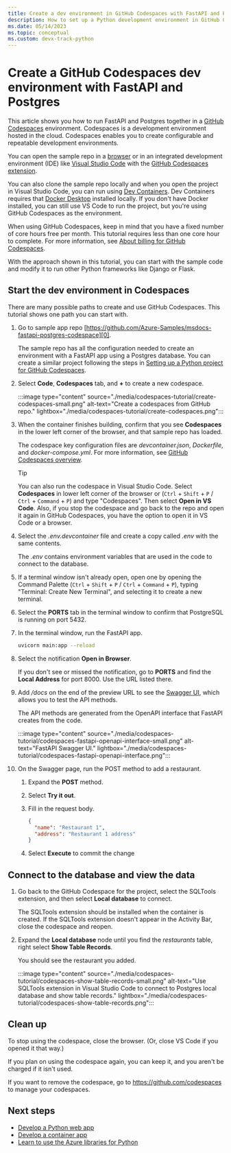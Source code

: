 ```yaml
---
title: Create a dev environment in GitHub Codespaces with FastAPI and Postgres.
description: How to set up a Python development environment in GitHub Codespaces with FastAPI and Postgres.
ms.date: 05/14/2023
ms.topic: conceptual
ms.custom: devx-track-python
---
```


# Create a GitHub Codespaces dev environment with FastAPI and Postgres

This article shows you how to run FastAPI and Postgres together in a [GitHub Codespaces][1] environment. Codespaces is a development environment hosted in the cloud. Codespaces enables you to create configurable and repeatable development environments.

You can open the sample repo in a [browser][4] or in an integrated development environment (IDE) like [Visual Studio Code][6] with the [GitHub Codespaces extension][5].

You can also clone the sample repo locally and when you open the project in Visual Studio Code, you can run using [Dev Containers][2]. Dev Containers requires that [Docker Desktop][3] installed locally. If you don't have Docker installed, you can still use VS Code to run the project, but you're using GitHub Codespaces as the environment.

When using GitHub Codespaces, keep in mind that you have a fixed number of core hours free per month. This tutorial requires less than one core hour to complete. For more information, see [About billing for GitHub Codespaces][7].

With the approach shown in this tutorial, you can start with the sample code and modify it to run other Python frameworks like Django or Flask. 

## Start the dev environment in Codespaces

There are many possible paths to create and use GitHub Codespaces. This tutorial shows one path you can start with.

1. Go to sample app repo [https://github.com/Azure-Samples/msdocs-fastapi-postgres-codespace][0].

    The sample repo has all the configuration needed to create an environment with a FastAPI app using a Postgres database. You can create a similar project following the steps in [Setting up a Python project for GitHub Codespaces][8].

1. Select **Code**, **Codespaces** tab, and **+** to create a new codespace.

    :::image type="content" source="./media/codespaces-tutorial/create-codespaces-small.png" alt-text="Create a codespaces from GitHub repo." lightbox="./media/codespaces-tutorial/create-codespaces.png":::
    
1. When the container finishes building, confirm that you see **Codespaces** in the lower left corner of the browser, and that sample repo has loaded.

    The codespace key configuration files are *devcontainer.json*, *Dockerfile*, and *docker-compose.yml*. For more information, see [GitHub Codespaces overview][1].

    > [!TIP]
    > You can also run the codespace in Visual Studio Code. Select **Codespaces** in lower left corner of the browser or (`Ctrl` + `Shift` + `P` / `Ctrl` + `Command` + `P`) and type "Codespaces". Then select **Open in VS Code**. Also, if you stop the codespace and go back to the repo and open it again in GitHub Codespaces, you have the option to open it in VS Code or a browser.

1. Select the *.env.devcontainer* file and create a copy called *.env* with the same contents.

    The *.env* contains environment variables that are used in the code to connect to the database.

1. If a terminal window isn't already open, open one by opening the Command Palette (`Ctrl` + `Shift` + `P` / `Ctrl` + `Command` + `P`), typing "Terminal: Create New Terminal", and selecting it to create a new terminal.

1. Select the **PORTS** tab in the terminal window to confirm that PostgreSQL is running on port 5432.

1. In the terminal window, run the FastAPI app.

    ```bash
    uvicorn main:app --reload
    ```

1. Select the notification **Open in Browser**.

    If you don't see or missed the notification, go to **PORTS** and find the **Local Address** for port 8000. Use the URL listed there.

1. Add */docs* on the end of the preview URL to see the [Swagger UI][12], which allows you to test the API methods.

    The API methods are generated from the OpenAPI interface that FastAPI creates from the code.

    :::image type="content" source="./media/codespaces-tutorial/codespaces-fastapi-openapi-interface-small.png" alt-text="FastAPI Swagger UI." lightbox="./media/codespaces-tutorial/codespaces-fastapi-openapi-interface.png":::


1. On the Swagger page, run the POST method to add a restaurant.

    1. Expand the **POST** method.

    1. Select **Try it out**.

    1. Fill in the request body.

        ```json
        {
          "name": "Restaurant 1",
          "address": "Restaurant 1 address"
        }
        ```

    1. Select **Execute** to commit the change

## Connect to the database and view the data

1. Go back to the GitHub Codespace for the project, select the SQLTools extension, and then select **Local database** to connect.

    The SQLTools extension should be installed when the container is created. If the SQLTools extension doesn't appear in the Activity Bar, close the codespace and reopen. 

1. Expand the **Local database** node until you find the *restaurants* table, right select **Show Table Records**.

    You should see the restaurant you added.

    :::image type="content" source="./media/codespaces-tutorial/codespaces-show-table-records-small.png" alt-text="Use SQLTools extension in Visual Studio Code to connect to Postgres local database and show table records." lightbox="./media/codespaces-tutorial/codespaces-show-table-records.png":::

## Clean up

To stop using the codespace, close the browser. (Or, close VS Code if you opened it that way.)

If you plan on using the codespace again, you can keep it, and you aren't be charged if it isn't used.

If you want to remove the codespace, go to https://github.com/codespaces to manage your codespaces.


## Next steps

* [Develop a Python web app][9]
* [Develop a container app][10]
* [Learn to use the Azure libraries for Python][11]

[0]: https://github.com/Azure-Samples/msdocs-fastapi-postgres-codespace
[1]: https://docs.github.com/codespaces
[2]: https://code.visualstudio.com/docs/devcontainers/containers
[3]: https://www.docker.com/products/docker-desktop/
[4]: https://docs.github.com/codespaces/developing-in-codespaces/creating-a-codespace-for-a-repository
[5]: https://marketplace.visualstudio.com/items?itemName=GitHub.codespaces
[6]: https://code.visualstudio.com/docs/remote/codespaces
[7]: https://docs.github.com/en/billing/managing-billing-for-github-codespaces/about-billing-for-github-codespaces
[8]: https://docs.github.com/en/codespaces/setting-up-your-project-for-codespaces/adding-a-dev-container-configuration/setting-up-your-python-project-for-codespaces
[9]: /azure/app-service/quickstart-python?toc=/azure/developer/python/toc.json&bc=/azure/developer/breadcrumb/toc.json
[10]: ./containers-in-azure-overview-python.md
[11]: ./sdk/azure-sdk-overview.md
[12]: https://swagger.io/tools/swagger-ui/